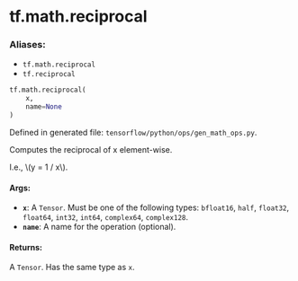 <div itemscope itemtype="http://developers.google.com/ReferenceObject">
<meta itemprop="name" content="tf.math.reciprocal" />
<meta itemprop="path" content="Stable" />
</div>

# tf.math.reciprocal

### Aliases:

* `tf.math.reciprocal`
* `tf.reciprocal`

``` python
tf.math.reciprocal(
    x,
    name=None
)
```



Defined in generated file: `tensorflow/python/ops/gen_math_ops.py`.

Computes the reciprocal of x element-wise.

I.e., \\(y = 1 / x\\).

#### Args:

* <b>`x`</b>: A `Tensor`. Must be one of the following types: `bfloat16`, `half`, `float32`, `float64`, `int32`, `int64`, `complex64`, `complex128`.
* <b>`name`</b>: A name for the operation (optional).


#### Returns:

A `Tensor`. Has the same type as `x`.